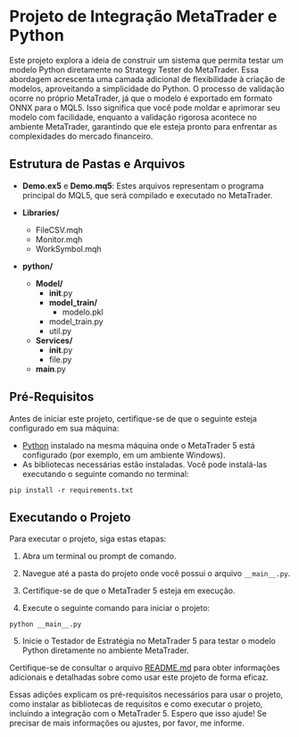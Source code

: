 # Projeto de Integração MetaTrader e Python

Este projeto explora a ideia de construir um sistema que permita testar um modelo Python diretamente no Strategy Tester do MetaTrader. Essa abordagem acrescenta uma camada adicional de flexibilidade à criação de modelos, aproveitando a simplicidade do Python. O processo de validação ocorre no próprio MetaTrader, já que o modelo é exportado em formato ONNX para o MQL5. Isso significa que você pode moldar e aprimorar seu modelo com facilidade, enquanto a validação rigorosa acontece no ambiente MetaTrader, garantindo que ele esteja pronto para enfrentar as complexidades do mercado financeiro.

## Estrutura de Pastas e Arquivos

- **Demo.ex5** e **Demo.mq5**: Estes arquivos representam o programa principal do MQL5, que será compilado e executado no MetaTrader.

- **Libraries/**
  - FileCSV.mqh
  - Monitor.mqh
  - WorkSymbol.mqh

- **python/**
  - **Model/**
    - __init__.py
    - **model_train/**
      - modelo.pkl
    - model_train.py
    - util.py
  - **Services/**
    - __init__.py
    - file.py
  - __main__.py


## Pré-Requisitos

Antes de iniciar este projeto, certifique-se de que o seguinte esteja configurado em sua máquina:

- [Python](https://www.python.org/) instalado na mesma máquina onde o MetaTrader 5 está configurado (por exemplo, em um ambiente Windows).
- As bibliotecas necessárias estão instaladas. Você pode instalá-las executando o seguinte comando no terminal:

```
pip install -r requirements.txt
```

## Executando o Projeto

Para executar o projeto, siga estas etapas:

1. Abra um terminal ou prompt de comando.

2. Navegue até a pasta do projeto onde você possui o arquivo `__main__.py`.

3. Certifique-se de que o MetaTrader 5 esteja em execução.

4. Execute o seguinte comando para iniciar o projeto:

```
python __main__.py
```

5. Inicie o Testador de Estratégia no MetaTrader 5 para testar o modelo Python diretamente no ambiente MetaTrader.

Certifique-se de consultar o arquivo [README.md](./README.md) para obter informações adicionais e detalhadas sobre como usar este projeto de forma eficaz.

Essas adições explicam os pré-requisitos necessários para usar o projeto, como instalar as bibliotecas de requisitos e como executar o projeto, incluindo a integração com o MetaTrader 5. Espero que isso ajude! Se precisar de mais informações ou ajustes, por favor, me informe.
